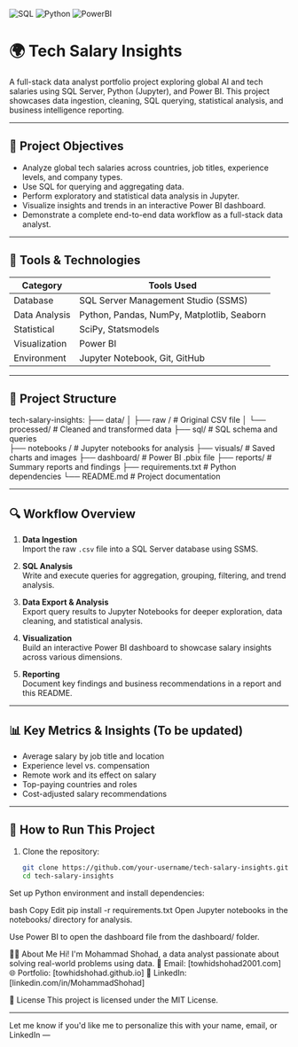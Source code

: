 ![SQL](https://img.shields.io/badge/SQL-Data%20Cleaning-blue)
![Python](https://img.shields.io/badge/Python-EDA-green)
![PowerBI](https://img.shields.io/badge/PowerBI-Dashboard-yellow)



# 🌍 Tech Salary Insights

A full-stack data analyst portfolio project exploring global AI and tech salaries using SQL Server, Python (Jupyter), and Power BI. This project showcases data ingestion, cleaning, SQL querying, statistical analysis, and business intelligence reporting.

---

## 🎯 Project Objectives

- Analyze global tech salaries across countries, job titles, experience levels, and company types.
- Use SQL for querying and aggregating data.
- Perform exploratory and statistical data analysis in Jupyter.
- Visualize insights and trends in an interactive Power BI dashboard.
- Demonstrate a complete end-to-end data workflow as a full-stack data analyst.

---

## 🧰 Tools & Technologies

| Category        | Tools Used                               |
|----------------|-------------------------------------------|
| Database        | SQL Server Management Studio (SSMS)       |
| Data Analysis   | Python, Pandas, NumPy, Matplotlib, Seaborn |
| Statistical     | SciPy, Statsmodels                        |
| Visualization   | Power BI                                  |
| Environment     | Jupyter Notebook, Git, GitHub             |

---

## 📁 Project Structure

tech-salary-insights:
├── data/ │ 
    ├── raw / # Original CSV file 
    │ └── processed/ # Cleaned and transformed data 
├── sql/ # SQL schema and queries  
├── notebooks / # Jupyter notebooks for analysis 
├── visuals/ # Saved charts and images
├── dashboard/ # Power BI .pbix file 
├── reports/ # Summary reports and findings 
├── requirements.txt # Python dependencies 
└── README.md # Project documentation



---

## 🔍 Workflow Overview

1. **Data Ingestion**  
   Import the raw `.csv` file into a SQL Server database using SSMS.

2. **SQL Analysis**  
   Write and execute queries for aggregation, grouping, filtering, and trend analysis.

3. **Data Export & Analysis**  
   Export query results to Jupyter Notebooks for deeper exploration, data cleaning, and statistical analysis.

4. **Visualization**  
   Build an interactive Power BI dashboard to showcase salary insights across various dimensions.

5. **Reporting**  
   Document key findings and business recommendations in a report and this README.

---

## 📊 Key Metrics & Insights (To be updated)

- Average salary by job title and location  
- Experience level vs. compensation  
- Remote work and its effect on salary  
- Top-paying countries and roles  
- Cost-adjusted salary recommendations

---

## 🚀 How to Run This Project

1. Clone the repository:
   ```bash
   git clone https://github.com/your-username/tech-salary-insights.git
   cd tech-salary-insights
Set up Python environment and install dependencies:

bash
Copy
Edit
pip install -r requirements.txt
Open Jupyter notebooks in the notebooks/ directory for analysis.

Use Power BI to open the dashboard file from the dashboard/ folder.

🙋‍♂️ About Me
Hi! I'm Mohammad Shohad, a data analyst passionate about solving real-world problems using data.
📧 Email: [towhidshohad2001.com]
🌐 Portfolio: [towhidshohad.github.io]
💼 LinkedIn: [linkedin.com/in/MohammadShohad]

📜 License
This project is licensed under the MIT License.


---

Let me know if you'd like me to personalize this with your name, email, or LinkedIn —

